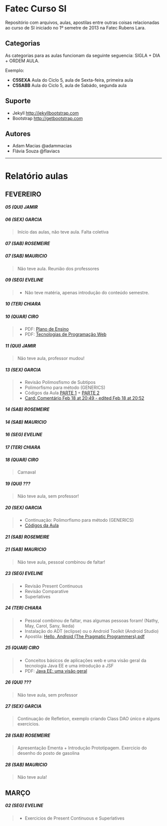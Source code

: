 # Fatec Curso SI

Repositório com arquivos, aulas, apostilas entre outras coisas relacionadas ao curso de SI iniciado no 1º semetre de 2013 na Fatec Rubens Lara.

## Categorias

As categorias para as aulas funcionam da seguinte seguencia: SIGLA + DIA + ORDEM AULA. 

Exemplo:

- **C5SEXA** Aula do Ciclo 5, aula de Sexta-feira, primeira aula
- **C5SABB** Aula do Ciclo 5, aula de Sabádo, segunda aula

## Suporte

- Jekyll <http://jekyllbootstrap.com>
- Bootstrap <http://getbootstrap.com>

## Autores

- Adam Macias @adammacias
- Flávia Souza @flaviacs

***

# Relatório aulas

## FEVEREIRO 

##### 05 (QUI) JAMIR
##### 06 (SEX) GARCIA
> Início das aulas, não teve aula. Falta coletiva

##### 07 (SAB) ROSEMEIRE
##### 07 (SAB) MAURICIO
> Não teve aula. Reunião dos professores

##### 09 (SEG) EVELINE
> - Não teve matéria, apenas introdução do conteúdo semestre.

##### 10 (TER) CHIARA

##### 10 (QUAR) CIRO
> - PDF: [Plano de Ensino](http://fatecrl.edu.br/moodle/file.php/395/PlanoEnsino-DPS2-2015-1.pdf)
> - PDF: [Tecnologias de Programação Web](http://fatecrl.edu.br/moodle/file.php/395/DPS2-01-Historico.pdf)

##### 11 (QUI) JAMIR
> Não teve aula, professor mudou!

##### 13 (SEX) GARCIA
> - Revisão Polimosfismo de Subtipos
> - Polimorfismo para método (GENERICS)
> - Códigos da Aula [PARTE 1](https://www.facebook.com/groups/117115275154442/348049972060970/) + [PARTE 2](https://www.facebook.com/groups/117115275154442/348049895394311/)
> - [Card: Comentário Feb 18 at 20:49 - edited Feb 18 at 20:52](https://trello.com/c/Kd0tzWsv/54-relatorio-de-aulas)
 
##### 14 (SAB) ROSEMEIRE
##### 14 (SAB) MAURICIO
##### 16 (SEG) EVELINE
##### 17 (TER) CHIARA
##### 18 (QUAR) CIRO
> Carnaval

##### 19 (QUI) ???
> Não teve aula, sem professor!

##### 20 (SEX) GARCIA
> - Continuação: Polimorfismo para método (GENERICS)
> - [Códigos da Aula](https://www.facebook.com/groups/117115275154442/348203142045653/)

##### 21 (SAB) ROSEMEIRE
##### 21 (SAB) MAURICIO
> Não teve aula, pessoal combinou de faltar!

##### 23 (SEG) EVELINE
> - Revisão Present Continuous
> - Revisão Comparative
> - Superlatives

##### 24 (TER) CHIARA
> - Pessoal combinou de faltar, mas algumas pessoas foram! (Nathy, May, Carol, Sany, Ikeda)
> - Instalação do ADT (eclipse) ou o Android Toolkit (Android Studio)
> - Apostila: [Hello, Android (The Pragmatic Programmers).pdf](https://www.facebook.com/download/780007602089838/Hello%2C%20Android%20%28The%20Pragmatic%20Programmers%29.pdf)

##### 25 (QUAR) CIRO
> - Conceitos básicos de aplicações web e uma visão geral da tecnologia Java EE e uma introdução a JSF
> - PDF: [Java EE: uma visão geral](http://fatecrl.edu.br/moodle/file.php/395/DPS2-02-JavaEE.pdf)

##### 26 (QUI) ???
> Não teve aula, sem professor

##### 27 (SEX) GARCIA
> Continuação de Refletion, exemplo criando Class DAO único e alguns exercicios.

##### 28 (SAB) ROSEMEIRE
> Apresentação Ementa + Introdução Prototipagem. Exercicio do desenho do posto de gasolina

##### 28 (SAB) MAURICIO
> Não teve aula!

## MARÇO

##### 02 (SEG) EVELINE
> - Exercicios de Present Continuous e Superlatives